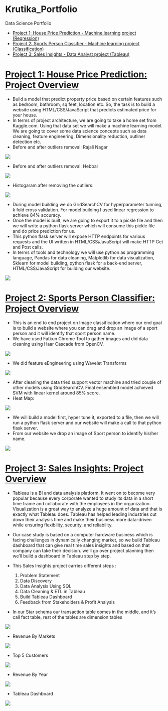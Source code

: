 # Krutika_Portfolio
Data Science Portfolio
 - [Project 1: House Price Prediction - Machine learning project (Regression)](https://github.com/KrutikaDesai02/HousePricePrediction)
 - [Project 2: Sports Person Classifier - Machine learning project (Classification)](https://github.com/KrutikaDesai02/SportsPersonClassifier)
 - [Project 3: Sales Insights - Data Analyst project (Tableau)](https://github.com/KrutikaDesai02/SalesInsights)

# [Project 1: House Price Prediction: Project Overview](https://github.com/KrutikaDesai02/HousePricePrediction)
* Build a model that predict property price based on certain features such as bedroom, bathroom, sq feet, location etc. So, the task is to build a website using HTML/CSS/JavaScript that predicts estimated price for your house.
* In terms of project architecture, we are going to take a home set from Kaggle.com. Using that data set we will make a machine learning model. We are going to cover some data science concepts such as data cleaning, feature engineering, Dimensionality reduction, outliner detection etc.
* Before and after outliers removal: Rajali Nagar

 ![](/images/real1.png)
 
* Before and after outliers removal: Hebbal 

 ![](/images/real2.png)
 
* Histogaram after removing the outliers:

 ![](/images/real3.png)

* During model building we do GridSearchCV for hyperparameter tunning, k fold cross validation. For model building I used linear regression to achieve 84% accuracy.
* Once the model is built, we are going to export it to a pickle file and then we will write a python flask server which will consume this pickle file and do price prediction for us.
* This python flask server will expose HTTP endpoints for various requests and the UI written in HTML/CSS/JavaScript will make HTTP Get and Post calls.
* In terms of tools and technology we will use python as programming language, Pandas for data cleaning, Matplotlib for data visualization, Sklearn for model building, python flask for a back-end server, HTML/CSS/JavaScript for building our website.

 ![](/images/real4.png)

# [Project 2: Sports Person Classifier: Project Overview](https://github.com/KrutikaDesai02/SportsPersonClassifier)
* This is an end to end project on Image classification where our end goal is to build a website where you can drag and drop an image of a sport person and it will identify that sport person name.
* We have used Fatkun Chrome Tool to gather images and did data cleaning using Haar Cascade from OpenCV.

 ![](/images/virat1.png)
* We did feature eEngineering using Wavelet Transforms

 ![](/images/virat2.png)

* After cleaning the data tried support vector machine and tried couple of other models using GridSearchCV. Final ensembled model achieved SVM with linear kernel around 85% score.
*  Heat Map: 

 ![](/images/index.png)
 
* We will build a model first, hyper tune it, exported to a file, then we will run a python flask server and our website will make a call to that python flask server. 
* From our website we drop an image of Sport person to identify his/her name.

 ![](/images/virat5.png)

# [Project 3: Sales Insights: Project Overview](https://github.com/KrutikaDesai02/SalesInsights)
* Tableau is a BI and data analysis platform. It went on to become very popular because every corporate wanted to study its data in a short time frame and collaborate with the employees in the organization. Visualization is a great way to analyze a huge amount of data and that is exactly what Tableau does. Tableau has helped leading industries cut down their analysis time and make their business more data-driven while ensuring flexibility, security, and reliability.
* Our case study is based on a computer hardware business which is facing challenges in dynamically changing market, so we build Tableau dashboard that can give real time sales insights and based on that company can take their decision. we’ll go over project planning then we’ll build a dashboard in Tableau step by step.
* This Sales Insights project carries different steps :
    1. Problem Statement
    2. Data Discovery
    3. Data Analysis Using SQL
    4. Data Cleaning & ETL in Tableau
    5. Build Tableau Dashboard
    6. Feedback from Stakeholders & Profit Analysis
 
 * In our Star schema our transaction table comes in the middle, and it’s call fact table, rest of the tables are dimension tables

 ![](/images/1.png)
 
* Revenue By Markets

 ![](/images/2.png)
 
* Top 5 Customers

 ![](/images/3.png)
 
 * Revenue By Year

 ![](/images/4.png)
 
 * Tableau Dashboard

 ![](/images/5.png)


